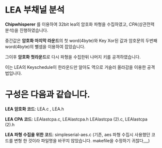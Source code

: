 # LEA 부채널 분석


**Chipwhisperer** 를 이용하여 32bit lea의 암호화 파형을 수집하였고, *CPA*(상관전력분석)을 진행하였습니다.


중간값은 **암호화 마지막 라운드**의 첫 word(4byte)와 Key Xor된 값과 암호문의 두번째 word(4byte)의 뺄셈을 이용하여 잡았습니다.

그이후 **암호화 첫라운드**로 다시 파형을 수집한뒤 나머지 키를 공격하였습니다.

이는  LEA의 Keyschedule이 한라운드만 알아도 역으로 거슬러 올라감을 이용한 공격법입니다.



# 구성은 다음과 같습니다.


**LEA 암호화 코드**: LEA.c , LEA.h

**LEA CPA 코드**: LEAlastcpa.c, LEAlastcpa.h LEAlastcpa (2).c, LEAlastcpa (2).h 

**LEA 파형 수집을 위한 코드**: simpleserial-aes.c (기존, aes 파형 수집시 사용했던 코드를 변형 한 것이라 파일명을 바꾸지 않았습니다. makefile을 수정하기 귀찮다,,,,)

